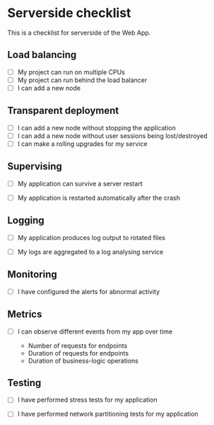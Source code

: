 # Serverside checklist

This is a checklist for serverside of the Web App.


## Load balancing

* [ ] My project can run on multiple CPUs
* [ ] My project can run behind the load balancer
* [ ] I can add a new node 

## Transparent deployment
  
* [ ] I can add a new node without stopping the application
* [ ] I can add a new node without user sessions being lost/destroyed
* [ ] I can make a rolling upgrades for my service

## Supervising

* [ ] My application can survive a server restart
* [ ] My application is restarted automatically after the crash
  

## Logging

* [ ] My application produces log output to rotated files
* [ ] My logs are aggregated to a log analysing service


## Monitoring

* [ ] I have configured the alerts for abnormal activity


## Metrics

* [ ] I can observe different events from my app over time
  
  * Number of requests for endpoints
  * Duration of requests for endpoints
  * Duration of business-logic operations


## Testing
  
* [ ] I have performed stress tests for my application
* [ ] I have performed network partitioning tests for my application

